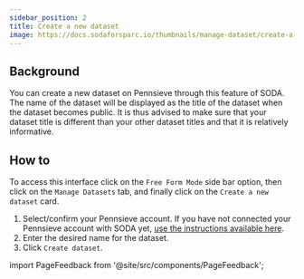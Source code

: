 ```yaml
---
sidebar_position: 2
title: Create a new dataset
image: https://docs.sodaforsparc.io/thumbnails/manage-dataset/create-a-new-dataset.png
---
```


## Background

You can create a new dataset on Pennsieve through this feature of SODA. The name of the dataset will be displayed as the title of the dataset when the dataset becomes public. It is thus advised to make sure that your dataset title is different than your other dataset titles and that it is relatively informative.

## How to

To access this interface click on the `Free Form Mode` side bar option, then click on the `Manage Datasets` tab, and finally click on the `Create a new dataset` card.

1. Select/confirm your Pennsieve account. If you have not connected your Pennsieve account with SODA yet, [use the instructions available here](./connect-your-pennsieve-account-with-soda).
2. Enter the desired name for the dataset.
3. Click `Create dataset`.

import PageFeedback from '@site/src/components/PageFeedback';

<PageFeedback />
